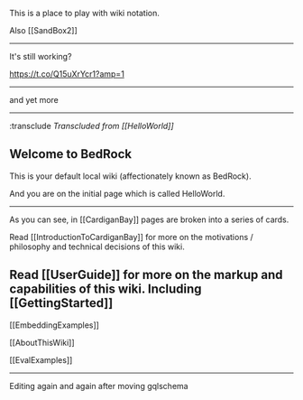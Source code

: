 This is a place to play with wiki notation.

Also [[SandBox2]]

----

It's still working?

<https://t.co/Q15uXrYcr1?amp=1>


----

and yet more


----
:transclude
*Transcluded from [[HelloWorld]]* 
## Welcome to BedRock

This is your default local wiki (affectionately known as BedRock).

And you are on the initial page which is called HelloWorld.

----

As you can see, in [[CardiganBay]] pages are broken into a series of cards. 

Read [[IntroductionToCardiganBay]] for more on the motivations / philosophy and technical decisions of this wiki.

Read [[UserGuide]] for more on the markup and capabilities of this wiki. Including [[GettingStarted]]
----


[[EmbeddingExamples]]

[[AboutThisWiki]]


[[EvalExamples]]


----

Editing again and again after moving gqlschema


